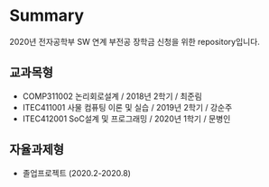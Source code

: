 # Summary
2020년 전자공학부 SW 연계 부전공 장학금 신청을 위한 repository입니다.

## 교과목형
* COMP311002 논리회로설계 / 2018년 2학기 / 최준림
* ITEC411001 사물 컴퓨팅 이론 및 실습 /  2019년 2학기 / 강순주
* ITEC412001 SoC설계 및 프로그래밍 / 2020년 1학기 / 문병인

## 자율과제형
* 졸업프로젝트 (2020.2-2020.8)
